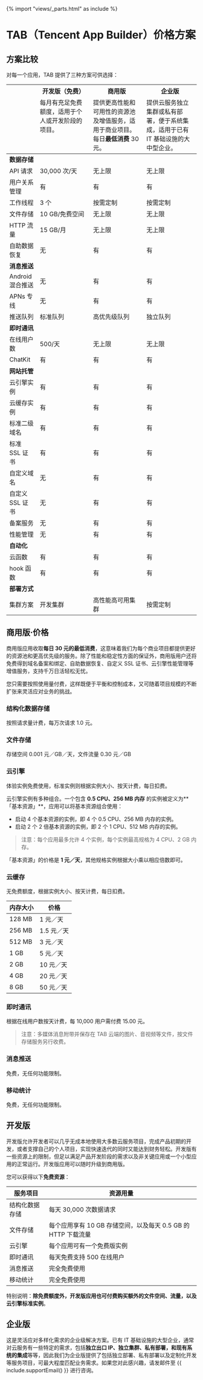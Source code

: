 {% import "views/_parts.html" as include %}
# TAB（Tencent App Builder）价格方案

## 方案比较 

对每一个应用，TAB 提供了三种方案可供选择：

<table>
<thead>
<tr>
<th rowspan="2" style="background-color: transparent;"></th>
<th>开发版（免费）</th>
<th>商用版</th>
<th>企业版</th>
</tr>
<tr>
  <td width="28%" style="word-break: break-word; vertical-align: text-top;">每月有充足免费额度，适用于个人或开发阶段的项目。</td>
  <td width="28%" style="word-break: break-word; vertical-align: text-top;">提供更高性能和可用性的资源池及增值服务，适用于商业项目。每日<strong>最低消费</strong> 30 元。</td>
  <td width="28%" style="word-break: break-word; vertical-align: text-top;">提供云服务独立集群或私有部署，便于系统集成，适用于已有 IT 基础设施的大中型企业。</td>
</tr>
</thead>
<tbody>
<td colspan="4"><strong>数据存储</strong></td>
</tr>
<tr>
<td>API 请求</td>
<td>30,000 次/天</td>
<td>无上限</td>
<td>无上限</td>
</tr>
<tr>
<td>用户关系管理</td>
<td>有</td>
<td>有</td>
<td>有</td>
</tr>
<tr>
<td>工作线程</td>
<td>3 个</td>
<td>按需定制</td>
<td>按需定制</td>
</tr>
<tr>
<td>文件存储</td>
<td>10 GB/免费空间</td>
<td>无上限</td>
<td>无上限</td>
</tr>
<tr>
<td>HTTP 流量</td>
<td>15 GB/月</td>
<td>无上限</td>
<td>无上限</td>
</tr>
<tr>
<td>自助数据恢复</td>
<td>无</td>
<td>有</td>
<td>有</td>
</tr>
<tr>
<td colspan="4"><strong>消息推送</strong></td>
</tr>
<tr>
<td>Android 混合推送</td>
<td>无</td>
<td>有</td>
<td>有</td>
</tr>
<tr>
<td>APNs 专线</td>
<td>无</td>
<td>有</td>
<td>有</td>
</tr>
<tr>
<td>推送队列</td>
<td>标准队列</td>
<td>高优先级队列</td>
<td>独立队列</td>
</tr>
<tr>
<td colspan="4"><strong>即时通讯</strong></td>
</tr>
<tr>
<td>在线用户数</td>
<td>500/天</td>
<td>无上限</td>
<td>无上限</td>
</tr>
<tr>
<td>ChatKit</td>
<td>有</td>
<td>有</td>
<td>有</td>
</tr>
<!-- <tr>
<td>LiveKit</td>
<td>有</td>
<td>有</td>
<td>有</td>
</tr> -->
<tr>
<td colspan="4"><strong>网站托管</strong></td>
</tr>
<tr>
<td>云引擎实例</td>
<td>有</td>
<td>有</td>
<td>有</td>
</tr>
<tr>
<td>云缓存实例</td>
<td>有</td>
<td>有</td>
<td>有</td>
</tr>
<tr>
<td>标准二级域名</td>
<td>有</td>
<td>有</td>
<td>有</td>
</tr>
<tr>
<td>标准 SSL 证书</td>
<td>有</td>
<td>有</td>
<td>有</td>
</tr>
<tr>
<td>自定义域名</td>
<td>无</td>
<td>有</td>
<td>有</td>
</tr>
<tr>
<td>自定义 SSL 证书</td>
<td>无</td>
<td>有</td>
<td>有</td>
</tr>
<tr>
<td>备案服务</td>
<td>无</td>
<td>有</td>
<td>有</td>
</tr>
<tr>
<td>性能管理</td>
<td>无</td>
<td>有</td>
<td>有</td>
</tr>
<tr>
<td colspan="4"><strong>自动化</strong></td>
</tr>
<tr>
<td>云函数</td>
<td>有</td>
<td>有</td>
<td>有</td>
</tr>
<tr>
<td>hook 函数</td>
<td>有</td>
<td>有</td>
<td>有</td>
</tr>
<tr>
<td colspan="4"><strong>部署方式</strong></td>
</tr>
<tr>
<td>集群方案</td>
<td>开发集群</td>
<td>高性能高可用集群</td>
<td>按需定制</td>
</tr>
</tbody>
</table>

## 商用版·价格

商用版应用收取**每日 30 元的最低消费**，这意味着我们为每个商业项目都提供更好的资源池和更高优先级的服务。除了性能和稳定性方面的保证外，商用版用户还将免费得到域名备案和绑定、自助数据恢复、自定义 SSL 证书、云引擎性能管理等增值服务，支持千万日活轻松无忧。

您只需要按照使用量付费，这样既便于平衡和控制成本，又可随着项目规模的不断扩张来灵活应对业务的挑战。

### 结构化数据存储
按照请求量计费，每万次请求 1.0 元。

### 文件存储
存储空间 0.001 元／GB／天，文件流量 0.30 元／GB

### 云引擎
体验实例免费使用，标准实例则根据实例大小、按天计费，每日扣费。

云引擎实例有多种组合。一个包含 **0.5 CPU、256 MB 内存** 的实例被定义为**「基本资源」**，应用可以将基本资源组合使用：

- 启动 4 个基本资源的实例，即 4 个 0.5 CPU、256 MB 内存的实例。
- 启动 2 个 2 倍基本资源的实例，即 2 个 1 CPU、512 MB 内存的实例。

>  注意：每个应用最多允许 4 个实例，每个实例最高规格为 4 CPU、2 GB 内存。

「基本资源」的价格是 **1 元／天**，其他规格实例根据大小乘以相应倍数即可。

### 云缓存
无免费额度，根据实例大小、按天计费，每日扣费。

| 内存大小   | 价格      |
| ------ | ------- |
| 128 MB | 1 元／天   |
| 256 MB | 1.5 元／天 |
| 512 MB | 3 元／天   |
| 1 GB   | 5 元／天   |
| 2 GB   | 10 元／天  |
| 4 GB   | 20 元／天  |
| 8 GB   | 50 元／天  |

### 即时通讯
根据在线用户数按天计费，每 10,000 用户需付费 15.00 元。

> 注意：多媒体消息附带并保存在 TAB 云端的图片、音视频等文件，按文件存储服务另行收费。

### 消息推送
免费，无任何功能限制。

### 移动统计
免费，无任何功能限制。

## 开发版

开发版允许开发者可以几乎无成本地使用大多数云服务项目，完成产品初期的开发，或者支撑自己的个人项目，实现快速迭代的同时又能达到财务轻松。开发版有一些资源上的限制，但足以满足产品开发阶段的需求以及非关键应用或一个小型应用的正常运行。开发版应用可以随时升级到商用版。

您可以获得以下**免费资源**：

| 服务项目    | 资源用量                                    |
| ------- | --------------------------------------- |
| 结构化数据存储 | 每天 30,000 次数据请求                         |
| 文件存储    | 每个应用享有 10 GB 存储空间，以及每天 0.5 GB 的 HTTP 下载流量 |
| 云引擎     | 每个应用可有一个免费版实例                           |
| 即时通讯    | 每天免费支持 500 在线用户                         |
| 消息推送    | 完全免费使用                                  |
| 移动统计    | 完全免费使用                                  |

特别说明：**除免费额度外，开发版应用也可付费购买额外的文件空间、流量，以及云引擎标准实例**。

## 企业版

这是灵活应对多样化需求的企业级解决方案。已有 IT 基础设施的大型企业，通常对云服务有一些特定的需求，包括**独立出口 IP、独立集群、私有部署，和现有系统的集成**等等，因此我们为企业版提供了包括独立部署、私有部署以及定制化开发等服务项目，可最大程度匹配业务需求。如果您对此感兴趣，请发邮件至 {{ include.supportEmail() }} 进行咨询。
